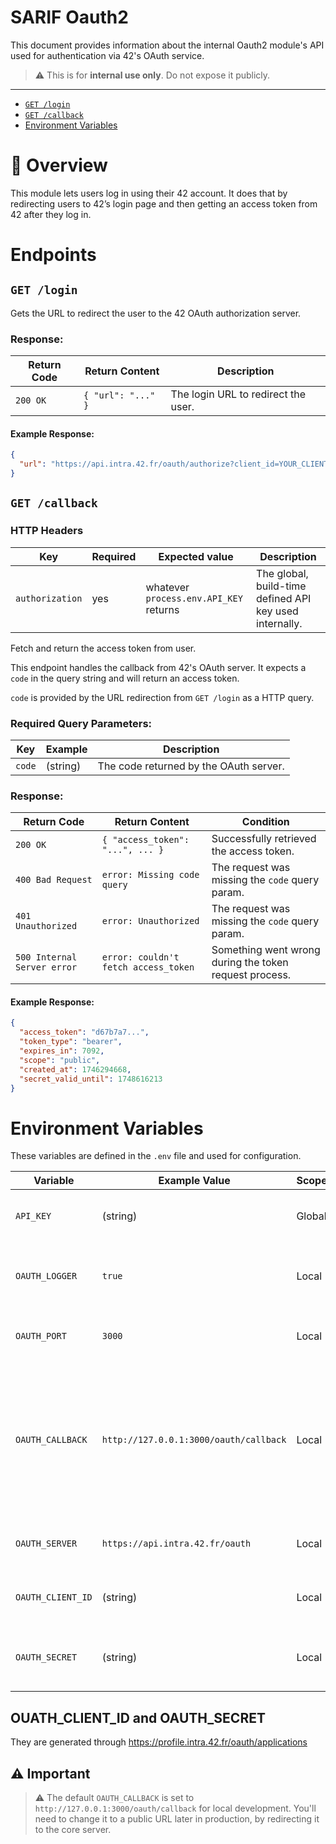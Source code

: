# SARIF Oauth2

This document provides information about the internal Oauth2 module's API used for authentication via 42's OAuth service.

> ⚠️ This is for **internal use only**. Do not expose it publicly.

---

- [`GET /login`](#get-login)
- [`GET /callback`](#get-callback)
- [Environment Variables](#environment-variables)

# 🔐 Overview

This module lets users log in using their 42 account. It does that by redirecting users to 42’s login page and then getting an access token from 42 after they log in.

# Endpoints

## `GET /login`

Gets the URL to redirect the user to the 42 OAuth authorization server.

### Response:

| Return Code | Return Content                         | Description                          |
| ----------- | -------------------------------------- | ------------------------------------ |
| `200 OK`    | `{ "url": "..." }`                     | The login URL to redirect the user. |

#### Example Response:

```json
{
  "url": "https://api.intra.42.fr/oauth/authorize?client_id=YOUR_CLIENT_ID&callback_uri=http://127.0.0.1:3000/oauth/callback&response_type=code"
}
```

## `GET /callback`

### HTTP Headers

| Key             | Required | Expected value                         | Description                                             |
| --------------- | --------- | -------------------------------------- | ------------------------------------------------------- |
| `authorization` | yes       | whatever `process.env.API_KEY` returns | The global, build-time defined API key used internally. |

Fetch and return the access token from user.

This endpoint handles the callback from 42's OAuth server. It expects a `code` in the query string and will return an access token.

`code` is provided by the URL redirection from `GET /login` as a HTTP query.

### Required Query Parameters:

| Key   | Example         | Description                             |
| ----- | --------------- | --------------------------------------- |
| `code`| (string)  | The code returned by the OAuth server.  |

### Response:

| Return Code                 | Return Content                         | Condition                                              |
| --------------------------- | -------------------------------------- | ------------------------------------------------------ |
| `200 OK`                    | `{ "access_token": "...", ... }`           | Successfully retrieved the access token.               |
| `400 Bad Request`           | `error: Missing code query`           | The request was missing the `code` query param.  
| `401 Unauthorized`           | `error: Unauthorized`           | The request was missing the `code` query param.        |
| `500 Internal Server error` | `error: couldn't fetch access_token`  | Something went wrong during the token request process. |

#### Example Response:
```json
{
  "access_token": "d67b7a7...",
  "token_type": "bearer",
  "expires_in": 7092,
  "scope": "public",
  "created_at": 1746294668,
  "secret_valid_until": 1748616213
}
```

# Environment Variables

These variables are defined in the `.env` file and used for configuration.

| Variable           | Example Value                               | Scope  | Description                                                                                              |
| ------------------ | ------------------------------------------- | ------ | -------------------------------------------------------------------------------------------------------- |
| `API_KEY`          | (string)                                    | Global | The key to authorize sensitive endpoints                                                                 |
| `OAUTH_LOGGER`     | `true`                                      | Local  | Enables or disables logging for the OAuth module.                                                        |
| `OAUTH_PORT`       | `3000`                                      | Local  | The port the OAuth server listens on.                                                                    |
| `OAUTH_CALLBACK`   | `http://127.0.0.1:3000/oauth/callback`      | Local  | The callback URL where the OAuth server redirects users after login. (⚠️ see notes at the end of README) |
| `OAUTH_SERVER`     | `https://api.intra.42.fr/oauth`             | Local  | The base URL of 42’s OAuth server.                                                                       |
| `OAUTH_CLIENT_ID`  | (string)                                    | Local  | The client ID provided by 42's API.                                                                      |
| `OAUTH_SECRET`     | (string)                                    | Local  | The secret associated with the OAuth client.                                                             |

## OUATH_CLIENT_ID and OAUTH_SECRET

They are generated through https://profile.intra.42.fr/oauth/applications

## ⚠️ Important

> ⚠️ The default `OAUTH_CALLBACK` is set to `http://127.0.0.1:3000/oauth/callback` for local development. You'll need to change it to a public URL later in production, by redirecting it to the core server.